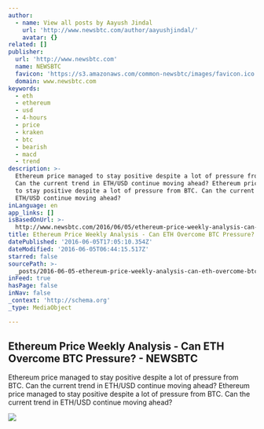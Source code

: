 ```yaml
---
author:
  - name: View all posts by Aayush Jindal
    url: 'http://www.newsbtc.com/author/aayushjindal/'
    avatar: {}
related: []
publisher:
  url: 'http://www.newsbtc.com'
  name: NEWSBTC
  favicon: 'https://s3.amazonaws.com/common-newsbtc/images/favicon.ico'
  domain: www.newsbtc.com
keywords:
  - eth
  - ethereum
  - usd
  - 4-hours
  - price
  - kraken
  - btc
  - bearish
  - macd
  - trend
description: >-
  Ethereum price managed to stay positive despite a lot of pressure from BTC.
  Can the current trend in ETH/USD continue moving ahead? Ethereum price managed
  to stay positive despite a lot of pressure from BTC. Can the current trend in
  ETH/USD continue moving ahead?
inLanguage: en
app_links: []
isBasedOnUrl: >-
  http://www.newsbtc.com/2016/06/05/ethereum-price-weekly-analysis-can-eth-overcome-btc-pressure/
title: Ethereum Price Weekly Analysis - Can ETH Overcome BTC Pressure? - NEWSBTC
datePublished: '2016-06-05T17:05:10.354Z'
dateModified: '2016-06-05T06:44:15.517Z'
starred: false
sourcePath: >-
  _posts/2016-06-05-ethereum-price-weekly-analysis-can-eth-overcome-btc-pressu.md
inFeed: true
hasPage: false
inNav: false
_context: 'http://schema.org'
_type: MediaObject

---
```

<article style=""><h1>Ethereum Price Weekly Analysis - Can ETH Overcome BTC Pressure? - NEWSBTC</h1><p>Ethereum price managed to stay positive despite a lot of pressure from BTC. Can the current trend in ETH/USD continue moving ahead? Ethereum price managed to stay positive despite a lot of pressure from BTC. Can the current trend in ETH/USD continue moving ahead?</p><img src="http://s3.amazonaws.com/main-newsbtc-images/2016/06/05040158/Ethereum3.png" /></article>